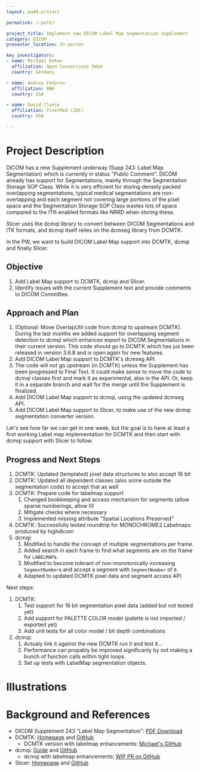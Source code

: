 ```yaml
---
layout: pw40-project

permalink: /:path/

project_title: Implement new DICOM Label Map Segmentation Supplement
category: DICOM
presenter_location: In-person

key_investigators:
- name: Michael Onken
  affiliation: Open Connections GmbH
  country: Germany

- name: Andrey Fedorov
  affiliation: BWH
  country: USA

- name: David Clunie
  affiliation: PixelMed (IDC)
  country: USA

---
```


# Project Description

DICOM has a new Supplement underway (Supp 243: Label Map Segmentation) which is currently
in status "Public Comment". DICOM already has support for Segmentations, mainly through
the Segmentation Storage SOP Class. While it is very efficient for storing densely packed
overlapping segmentations, typical medical segmentations are non-overlapping and each
segment not covering large portions of the pixel space and the Segmentation Storage SOP
Class wastes lots of space compared to the ITK-enabled formats like NRRD when storing these.

Slicer uses the dcmqi library to convert between DICOM Segmentations and ITK formats, and
dcmqi itself relies on the dcmseg library from DCMTK.

In the PW, we want to build DICOM Label Map support into DCMTK, dcmqi and
finally Slicer.

## Objective

<!-- Describe here WHAT you would like to achieve (what you will have as end result). -->
1. Add Label Map support to DCMTK, dcmqi and Slicer.
2. Identify issues with the current Supplement text and provide comments to DICOM Committee.


## Approach and Plan

<!-- Describe here HOW you would like to achieve the objectives stated above. -->

1. (Optional: Move OverlapUtil code from dcmqi to upstream DCMTK). During the last months
we added support for overlapping segment detection to dcmqi which enhances export to
DICOM Segmentations in their current version. This code should go to DCMTK which has jus
been released in version 3.6.8 and is open again for new features.
2. Add DICOM Label Map support to DCMTK's dcmseg API.
3. The code will not go upstream (in DCMTK) unless the Supplement has been progressed to Final Text.
It could make sense to move the code to dcmqi classes first and mark it as experimental, also in the API. Or,
keep it in a separate branch and wait for the merge until the Supplement is finalized.
4. Add DICOM Label Map support to dcmqi, using the updated dcmseg API.
5. Add DICOM Label Map support to Slicer, to make use of the new dcmqi segmentation converter version.

Let's see how far we can get in one week, but the goal is to have at least a first working
Label map implementation for DCMTK and then start with dcmqi support with Slicer to follow.

## Progress and Next Steps

<!-- Update this section as you make progress, describing of what you have ACTUALLY DONE.
     If there are specific steps that you could not complete then you can describe them here, too. -->

1. DCMTK: Updated (templated) pixel data structures to also accept 16 bit
1. DCMTK: Updated all dependent classes (also some outside the segmentation code) to accept that as well
3. DCMTK: Prepare code for labelmap support
   1. Changed bookkeeping and access mechanism for segments (allow sparse numberings, allow 0)
   2. Mitigate checks where necessary
   3. Implemented missing attribute "Spatial Locations Preserved"
4. DCMTK: Successfully tested roundtrip for MONOCHROME2 Labelmaps produced by highdicom
5. dcmqi:
   1. Modified to handle the concept of multiple segmentations per frame.
   2. Added search in each frame to find what segments are on the frame for `LABELMAP`s.
   3. Modified to become tolerant of non-monotonically increasing `SegmentNumber`s and accept a
      segment with `SegmentNumber` of `0`.
   5. Adapted to updated DCMTK pixel data and segment access API

Next steps:
1. DCMTK:
   1. Test support for 16 bit segmentation pixel data (added but not tested yet)
   2. Add support for PALETTE COLOR model (palette is not imported / exported yet)
   3. Add unit tests for all color model / bit depth combinations
2. dcmqi:
   1. Actualy link it against the new DCMTK run it and test it...
   2. Performance can propably be improved significanly by not making a bunch of function
      calls within tight loops.
   4. Set up tests with LabelMap segmentation objects. 

# Illustrations

<!-- Add pictures and links to videos that demonstrate what has been accomplished.
![Description of picture](Example2.jpg)
![Some more images](Example2.jpg)
-->

# Background and References

- DICOM Supplement 243 "Label Map Segmentation": [PDF Download](https://dicom.nema.org/medical/dicom/Supps/Drafts/sup243_02_LabelMapSeg.pdf)
- DCMTK: [Homepage](https://www.dcmtk.org) and [GitHub](https://github.com/DCMTK/dcmtk/)
  - DCMTK version with labelmap enhancements: [Michael's GitHub](https://github.com/michaelonken/dcmtk/tree/Labelmap)
- dcmqi: [Guide](https://qiicr.gitbook.io/dcmqi-guide/) and [GitHub](https://github.com/QIICR/dcmqi/)
  - dcmqi with labelmap enhancements: [WIP PR on GitHub](https://github.com/QIICR/dcmqi/pull/491)
- Slicer: [Homepage](https://www.slicer.org/) and [GitHub](https://github.com/Slicer/Slicer)
